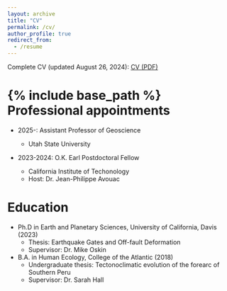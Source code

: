 ```yaml
---
layout: archive
title: "CV"
permalink: /cv/
author_profile: true
redirect_from:
  - /resume
---
```


Complete CV (updated August 26, 2024): [CV (PDF)](https://github.com/user-attachments/files/16750716/Full_CV___August__2024.pdf)

{% include base_path %}
Professional appointments 
======
* 2025-: Assistant Professor of Geoscience
  * Utah State University

* 2023-2024: O.K. Earl Postdoctoral Fellow
  * California Institute of Techonology
  * Host: Dr. Jean-Philippe Avouac
  
Education
======
* Ph.D in Earth and Planetary Sciences, University of California, Davis (2023)
  * Thesis: Earthquake Gates and Off-fault Deformation
  * Supervisor: Dr. Mike Oskin
* B.A. in Human Ecology, College of the Atlantic (2018)
  * Undergraduate thesis: Tectonoclimatic evolution of the forearc of Southern Peru
  * Supervisor: Dr. Sarah Hall


